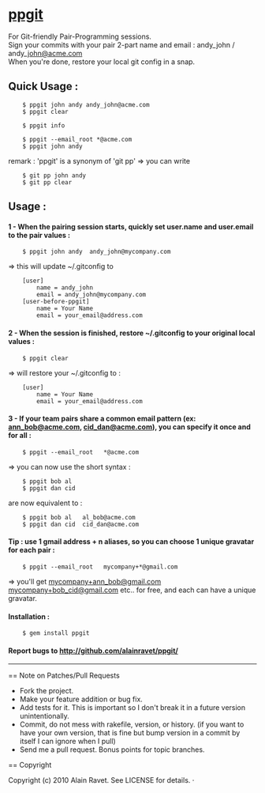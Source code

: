 [ppgit](http://rubygems.org/gems/ppgit)
=======

For Git-friendly Pair-Programming sessions.    
Sign your commits with your pair 2-part name and email : andy\_john / andy\_john@acme.com    
When you're done, restore your local git config in a snap.

Quick Usage :
-------------

		$ ppgit john andy andy_john@acme.com
		$ ppgit clear

		$ ppgit info

		$ ppgit --email_root *@acme.com
		$ ppgit john andy

remark : 'ppgit' is a synonym of 'git pp' => you can write

		$ git pp john andy
		$ git pp clear


Usage :
-------

#### 1 - When the pairing session starts, quickly set user.name and user.email to the pair values :

		$ ppgit john andy  andy_john@mycompany.com

=> this will update ~/.gitconfig to

		[user]
			name = andy_john
			email = andy_john@mycompany.com
		[user-before-ppgit]
			name = Your Name
			email = your_email@address.com


#### 2 - When the session is finished, restore ~/.gitconfig to your original local values :

		$ ppgit clear

=> will restore your ~/.gitconfig to :

		[user]
			name = Your Name
			email = your_email@address.com

#### 3 - If your team pairs share a common email pattern (ex: ann_bob@acme.com, cid_dan@acme.com), you can specify it once and for all :

		$ ppgit --email_root   *@acme.com

=> you can now use the short syntax :

		$ ppgit bob al
		$ ppgit dan cid

are now equivalent to :

		$ ppgit bob al   al_bob@acme.com
		$ ppgit dan cid  cid_dan@acme.com


#### Tip : use 1 gmail address + n aliases, so you can choose 1 unique gravatar for each pair :

		$ ppgit --email_root   mycompany+*@gmail.com

=> you'll get
        mycompany+ann_bob@gmail.com
        mycompany+bob_cid@gmail.com
        etc..
      for free, and each can have a unique gravatar.


#### Installation :

		$ gem install ppgit

#### Report bugs to <http://github.com/alainravet/ppgit/>

--------------------------------------------------------------------------------

== Note on Patches/Pull Requests
 
* Fork the project.
* Make your feature addition or bug fix.
* Add tests for it. This is important so I don't break it in a
  future version unintentionally.
* Commit, do not mess with rakefile, version, or history.
  (if you want to have your own version, that is fine but bump version in a commit by itself I can ignore when I pull)
* Send me a pull request. Bonus points for topic branches.

== Copyright

Copyright (c) 2010 Alain Ravet. See LICENSE for details.
·